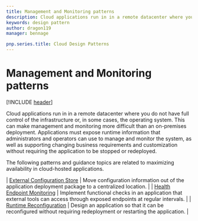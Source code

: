 ```yaml
---
title: Management and Monitoring patterns
description: Cloud applications run in in a remote datacenter where you do not have full control of the infrastructure or, in some cases, the operating system. This can make management and monitoring more difficult than an on-premises deployment. Applications must expose runtime information that administrators and operators can use to manage and monitor the system, as well as supporting changing business requirements and customization without requiring the application to be stopped or redeployed.
keywords: design pattern
author: dragon119
manager: bennage

pnp.series.title: Cloud Design Patterns
---
```


# Management and Monitoring patterns

[!INCLUDE [header](../_includes/header.md)]

Cloud applications run in in a remote datacenter where you do not have full control of the infrastructure or, in some cases, the operating system. This can make management and monitoring more difficult than an on-premises deployment. Applications must expose runtime information that administrators and operators can use to manage and monitor the system, as well as supporting changing business requirements and customization without requiring the application to be stopped or redeployed.

The following patterns and guidance topics are related to maximizing availability in cloud-hosted applications.

| [External Configuration Store](./external-configuration-store.md) | Move configuration information out of the application deployment package to a centralized location. |
| [Health Endpoint Monitoring](./health-endpoint-monitoring.md) | Implement functional checks in an application that external tools can access through exposed endpoints at regular intervals. |
| [Runtime Reconfiguration](./runtime-reconfiguration.md) | Design an application so that it can be reconfigured without requiring redeployment or restarting the application. |